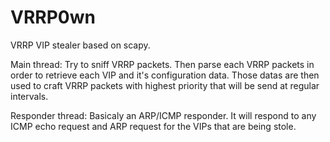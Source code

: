 # VRRP0wn
VRRP VIP stealer based on scapy.

Main thread:
  Try to sniff VRRP packets.
  Then parse each VRRP packets in order to retrieve each VIP and it's configuration data.
  Those datas are then used to craft VRRP packets with highest priority that will be send at regular intervals.

Responder thread:
  Basicaly an ARP/ICMP responder.
  It will respond to any ICMP echo request and ARP request for the VIPs that are being stole.

